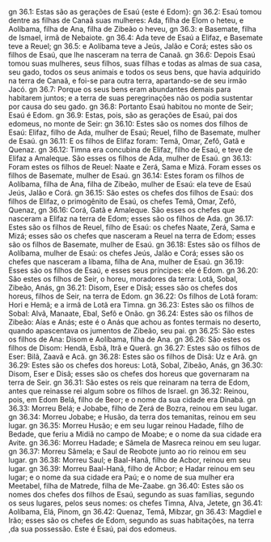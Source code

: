 gn 36.1: Estas são as gerações de Esaú {este é Edom}:
gn 36.2: Esaú tomou dentre as filhas de Canaã suas mulheres: Ada, filha de Elom o heteu, e Aolíbama, filha de Ana, filha de Zibeão o heveu,
gn 36.3: e Basemate, filha de Ismael, irmã de Nebaiote.
gn 36.4: Ada teve de Esaú a Elifaz, e Basemate teve a Reuel;
gn 36.5: e Aolíbama teve a Jeús, Jalão e Corá; estes são os filhos de Esaú, que lhe nasceram na terra de Canaã.
gn 36.6: Depois Esaú tomou suas mulheres, seus filhos, suas filhas e todas as almas de sua casa, seu gado, todos os seus animais e todos os seus bens, que havia adquirido na terra de Canaã, e foi-se para outra terra, apartando-se de seu irmão Jacó.
gn 36.7: Porque os seus bens eram abundantes demais para habitarem juntos; e a terra de suas peregrinações não os podia sustentar por causa do seu gado.
gn 36.8: Portanto Esaú habitou no monte de Seir; Esaú é Edom.
gn 36.9: Estas, pois, são as gerações de Esaú, pai dos edomeus, no monte de Seir:
gn 36.10: Estes são os nomes dos filhos de Esaú: Elifaz, filho de Ada, mulher de Esaú; Reuel, filho de Basemate, mulher de Esaú.
gn 36.11: E os filhos de Elifaz foram: Temã, Omar, Zefô, Gatã e Quenaz.
gn 36.12: Timna era concubina de Elifaz, filho de Esaú, e teve de Elifaz a Amaleque. São esses os filhos de Ada, mulher de Esaú.
gn 36.13: Foram estes os filhos de Reuel: Naate e Zerá, Sama e Mizá. Foram esses os filhos de Basemate, mulher de Esaú.
gn 36.14: Estes foram os filhos de Aolíbama, filha de Ana, filha de Zibeão, mulher de Esaú: ela teve de Esaú Jeús, Jalão e Corá.
gn 36.15: São estes os chefes dos filhos de Esaú: dos filhos de Elifaz, o primogênito de Esaú, os chefes Temã, Omar, Zefô, Quenaz,
gn 36.16: Corá, Gatã e Amaleque. São esses os chefes que nasceram a Elifaz na terra de Edom; esses são os filhos de Ada.
gn 36.17: Estes são os filhos de Reuel, filho de Esaú: os chefes Naate, Zerá, Sama e Mizá; esses são os chefes que nasceram a Reuel na terra de Edom; esses são os filhos de Basemate, mulher de Esaú.
gn 36.18: Estes são os filhos de Aolíbama, mulher de Esaú: os chefes Jeús, Jalão e Corá; esses são os chefes que nasceram a líbama, filha de Ana, mulher de Esaú.
gn 36.19: Esses são os filhos de Esaú, e esses seus príncipes: ele é Edom.
gn 36.20: São estes os filhos de Seir, o horeu, moradores da terra: Lotã, Sobal, Zibeão, Anás,
gn 36.21: Disom, Eser e Disã; esses são os chefes dos horeus, filhos de Seir, na terra de Edom.
gn 36.22: Os filhos de Lotã foram: Hori e Hemã; e a irmã de Lotã era Timna.
gn 36.23: Estes são os filhos de Sobal: Alvã, Manaate, Ebal, Sefô e Onão.
gn 36.24: Estes são os filhos de Zibeão: Aías e Anás; este é o Anás que achou as fontes termais no deserto, quando apascentava os jumentos de Zibeão, seu pai.
gn 36.25: São estes os filhos de Ana: Disom e Aolíbama, filha de Ana.
gn 36.26: São estes os filhos de Disom: Hendã, Esbã, Itrã e Querã.
gn 36.27: Estes são os filhos de Eser: Bilã, Zaavã e Acã.
gn 36.28: Estes são os filhos de Disã: Uz e Arã.
gn 36.29: Estes são os chefes dos horeus: Lotã, Sobal, Zibeão, Anás,
gn 36.30: Disom, Eser e Disã; esses são os chefes dos horeus que governaram na terra de Seir.
gn 36.31: São estes os reis que reinaram na terra de Edom, antes que reinasse rei algum sobre os filhos de Israel.
gn 36.32: Reinou, pois, em Edom Belá, filho de Beor; e o nome da sua cidade era Dinabá.
gn 36.33: Morreu Belá; e Jobabe, filho de Zerá de Bozra, reinou em seu lugar.
gn 36.34: Morreu Jobabe; e Husão, da terra dos temanitas, reinou em seu lugar.
gn 36.35: Morreu Husão; e em seu lugar reinou Hadade, filho de Bedade, que feriu a Midiã no campo de Moabe; e o nome da sua cidade era Avite.
gn 36.36: Morreu Hadade; e Sâmela de Masreca reinou em seu lugar.
gn 36.37: Morreu Sâmela; e Saul de Reobote junto ao rio reinou em seu lugar.
gn 36.38: Morreu Saul; e Baal-Hanã, filho de Acbor, reinou em seu lugar.
gn 36.39: Morreu Baal-Hanã, filho de Acbor; e Hadar reinou em seu lugar; e o nome da sua cidade era Paú; e o nome de sua mulher era Meetabel, filha de Matrede, filha de Me-Zaabe.
gn 36.40: Estes são os nomes dos chefes dos filhos de Esaú, segundo as suas famílias, segundo os seus lugares, pelos seus nomes: os chefes Timna, Alva, Jetete,
gn 36.41: Aolíbama, Elá, Pinom,
gn 36.42: Quenaz, Temã, Mibzar,
gn 36.43: Magdiel e Irão; esses são os chefes de Edom, segundo as suas habitações, na terra ,da sua possessão. Este é Esaú, pai dos edomeus.
